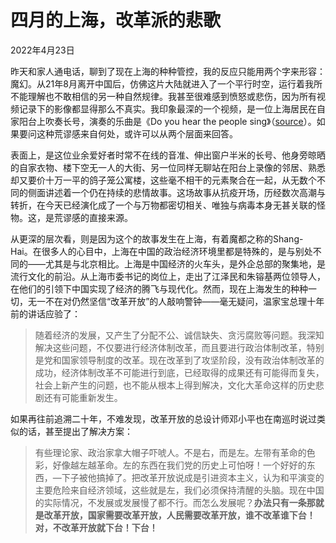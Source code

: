# 四月的上海，改革派的悲歌

2022年4月23日

昨天和家人通电话，聊到了现在上海的种种管控，我的反应只能用两个字来形容：魔幻。从21年8月离开中国后，仿佛这片大陆就进入了一个平行时空，运行着我所不能理解也不敢相信的另一种自然规律。我甚至很难感到愤怒或悲伤，因为所有视频记录下的影像都显得那么不真实。我印象最深的一个视频，是一位上海居民在自家阳台上吹奏长号，演奏的乐曲是《Do you hear the people sing》（[source](https://weibo.com/7203164256/LpOWfnlVK)）。如果要问这种荒谬感来自何处，或许可以从两个层面来回答。

表面上，是这位业余爱好者时常不在线的音准、伸出窗户半米的长号、他身旁晾晒的自家衣物、楼下空无一人的大街、另一位同样无聊站在阳台上录像的邻居、熟悉却又要价十万一平的鸽子笼公寓楼，这些毫不相干的元素聚合在一起，从无数个不同的侧面讲述着一个仍在持续的悲情故事。这场故事从抗疫开场，历经数次高潮与转折，在今天已经演化成了一个与万物都密切相关、唯独与病毒本身无甚关联的怪物。这，是荒谬感的直接来源。

从更深的层次看，则是因为这个的故事发生在上海，有着魔都之称的Shang-Hai。在很多人的心目中，上海在中国的政治经济环境里都是特殊的，是与别处不同的——尤其是与北京相比。上海是中国经济的火车头，是外企总部的聚集地，是流行文化的前沿。从上海市委书记的岗位上，走出了江泽民和朱镕基两位领导人，在他们的引领下中国实现了经济的腾飞与现代化。然而，现在上海发生的种种一切，无一不在对仍然坚信“改革开放”的人敲响警钟——毫无疑问，温家宝总理十年前的讲话应验了：

> 随着经济的发展，又产生了分配不公、诚信缺失、贪污腐败等问题。我深知解决这些问题，不仅要进行经济体制改革，而且要进行政治体制改革，特别是党和国家领导制度的改革。现在改革到了攻坚阶段，没有政治体制改革的成功，经济体制改革不可能进行到底，已经取得的成果还有可能得而复失，社会上新产生的问题，也不能从根本上得到解决，文化大革命这样的历史悲剧还有可能重新发生。

如果再往前追溯二十年，不难发现，改革开放的总设计师邓小平也在南巡时说过类似的话，甚至提出了解决方案：

> 有些理论家、政治家拿大帽子吓唬人。不是右，而是左。左带有革命的色彩，好像越左越革命。左的东西在我们党的历史上可怕呀！一个好好的东西，―下子被他搞掉了。把改革开放说成是引进资本主义，认为和平演变的主要危险来自经济领域，这些就是左，我们必须保持清醒的头脑。现在中国的实际情况，不发展或发展慢了都不行。而怎么发展呢？**办法只有一条那就是改革开放，国家需要改革开放，人民需要改革开放，谁不改革谁下台！对，不改革开放就下台！下台！**

